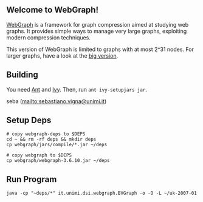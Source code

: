 Welcome to WebGraph!
--------------------

[WebGraph](http://webgraph.di.unimi.it/) is a framework for graph
compression aimed at studying web graphs. It provides simple ways to
manage very large graphs, exploiting modern compression techniques.

This version of WebGraph is limited to graphs with at most 2^31 nodes. For
larger graphs, have a look at the [big
version](https://github.com/vigna/webgraph-big).

Building
--------

You need [Ant](https://ant.apache.org/) and [Ivy](https://ant.apache.org/ivy/).
Then, run `ant ivy-setupjars jar`.

seba (<mailto:sebastiano.vigna@unimi.it>)

Setup Deps
--------

```
# copy webgraph-deps to $DEPS
cd ~ && rm -rf deps && mkdir deps
cp webgraph/jars/compile/*.jar ~/deps

# copy webgraph to $DEPS
cp webgraph/webgraph-3.6.10.jar ~/deps
```

Run Program
--------
```
java -cp "~deps/*" it.unimi.dsi.webgraph.BVGraph -o -O -L ~/uk-2007-01
```
